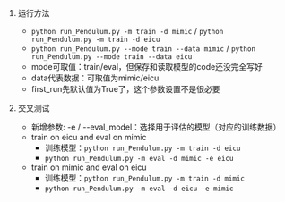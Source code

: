 1. 运行方法
	- ```python run_Pendulum.py -m train -d mimic``` / ```python run_Pendulum.py -m train -d eicu```
	- ```python run_Pendulum.py --mode train --data mimic``` / ```python run_Pendulum.py --mode train --data eicu```
	- mode可取值：train/eval，但保存和读取模型的code还没完全写好
	- data代表数据：可取值为mimic/eicu
	- first_run先默认值为True了，这个参数设置不是很必要

2. 交叉测试
	- 新增参数: -e / --eval_model：选择用于评估的模型（对应的训练数据）
	- train on eicu and eval on mimic
    	- 训练模型：```python run_Pendulum.py -m train -d eicu```
    	- ```python run_Pendulum.py -m eval -d mimic -e eicu```
  	- train on mimic and eval on eicu
    	- 训练模型：```python run_Pendulum.py -m train -d mimic```
    	- ```python run_Pendulum.py -m eval -d eicu -e mimic```